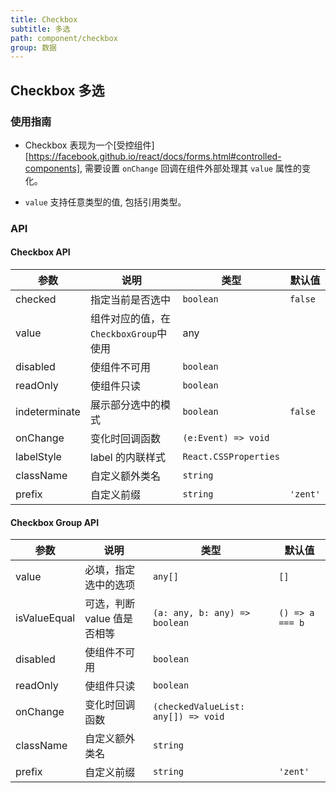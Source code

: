 ```yaml
---
title: Checkbox
subtitle: 多选
path: component/checkbox
group: 数据
---
```


## Checkbox 多选

### 使用指南

- Checkbox 表现为一个[受控组件][https://facebook.github.io/react/docs/forms.html#controlled-components], 需要设置 `onChange` 回调在组件外部处理其 `value` 属性的变化。

- `value` 支持任意类型的值, 包括引用类型。

### API

#### Checkbox API

| 参数          | 说明                                  | 类型                  | 默认值   |
| ------------- | ------------------------------------- | --------------------- | -------- |
| checked       | 指定当前是否选中                      | `boolean`             | `false`  |
| value         | 组件对应的值，在`CheckboxGroup`中使用 | any                   |          |
| disabled      | 使组件不可用                          | `boolean`             |          |
| readOnly      | 使组件只读                            | `boolean`             |          |
| indeterminate | 展示部分选中的模式                    | `boolean`             | `false`  |
| onChange      | 变化时回调函数                        | `(e:Event) => void`   |          |
| labelStyle    | label 的内联样式                      | `React.CSSProperties` |          |
| className     | 自定义额外类名                        | `string`              |          |
| prefix        | 自定义前缀                            | `string`              | `'zent'` |

#### Checkbox Group API

| 参数         | 说明                        | 类型                                | 默认值          |
| ------------ | --------------------------- | ----------------------------------- | --------------- |
| value        | 必填，指定选中的选项        | `any[]`                             | `[]`            |
| isValueEqual | 可选，判断 value 值是否相等 | `(a: any, b: any) => boolean`       | `() => a === b` |
| disabled     | 使组件不可用                | `boolean`                           |                 |
| readOnly     | 使组件只读                  | `boolean`                           |                 |
| onChange     | 变化时回调函数              | `(checkedValueList: any[]) => void` |                 |
| className    | 自定义额外类名              | `string`                            |                 |
| prefix       | 自定义前缀                  | `string`                            | `'zent'`        |

[controlled-components]: https://facebook.github.io/react/docs/forms.html#controlled-components
